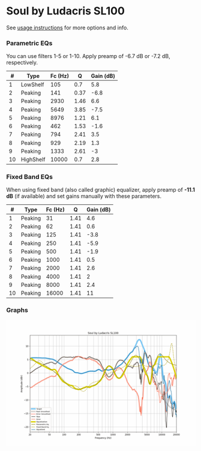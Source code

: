 # Soul by Ludacris SL100
See [usage instructions](https://github.com/jaakkopasanen/AutoEq#usage) for more options and info.

### Parametric EQs
You can use filters 1-5 or 1-10. Apply preamp of -6.7 dB or -7.2 dB, respectively.

|   # | Type      |   Fc (Hz) |    Q |   Gain (dB) |
|-----|-----------|-----------|------|-------------|
|   1 | LowShelf  |       105 | 0.7  |         5.8 |
|   2 | Peaking   |       141 | 0.37 |        -6.8 |
|   3 | Peaking   |      2930 | 1.46 |         6.6 |
|   4 | Peaking   |      5649 | 3.85 |        -7.5 |
|   5 | Peaking   |      8976 | 1.21 |         6.1 |
|   6 | Peaking   |       462 | 1.53 |        -1.6 |
|   7 | Peaking   |       794 | 2.41 |         3.5 |
|   8 | Peaking   |       929 | 2.19 |         1.3 |
|   9 | Peaking   |      1333 | 2.61 |        -3   |
|  10 | HighShelf |     10000 | 0.7  |         2.8 |

### Fixed Band EQs
When using fixed band (also called graphic) equalizer, apply preamp of **-11.1 dB** (if available) and set gains manually with these parameters.

|   # | Type    |   Fc (Hz) |    Q |   Gain (dB) |
|-----|---------|-----------|------|-------------|
|   1 | Peaking |        31 | 1.41 |         4.6 |
|   2 | Peaking |        62 | 1.41 |         0.6 |
|   3 | Peaking |       125 | 1.41 |        -3.8 |
|   4 | Peaking |       250 | 1.41 |        -5.9 |
|   5 | Peaking |       500 | 1.41 |        -1.9 |
|   6 | Peaking |      1000 | 1.41 |         0.5 |
|   7 | Peaking |      2000 | 1.41 |         2.6 |
|   8 | Peaking |      4000 | 1.41 |         2   |
|   9 | Peaking |      8000 | 1.41 |         2.4 |
|  10 | Peaking |     16000 | 1.41 |        11   |

### Graphs
![](./Soul%20by%20Ludacris%20SL100.png)
